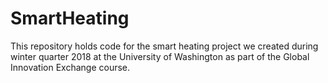 # SmartHeating
This repository holds code for the smart heating project we created during winter quarter 2018 at the University of Washington as part of the Global Innovation Exchange course.
